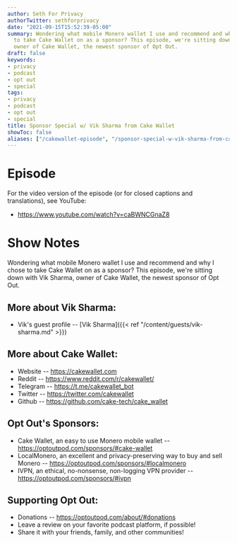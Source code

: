 ```yaml
---
author: Seth For Privacy
authorTwitter: sethforprivacy
date: "2021-09-15T15:52:39-05:00"
summary: Wondering what mobile Monero wallet I use and recommend and why I chose
  to take Cake Wallet on as a sponsor? This episode, we're sitting down with Vik Sharma,
  owner of Cake Wallet, the newest sponsor of Opt Out.
draft: false
keywords:
- privacy
- podcast
- opt out
- special
tags:
- privacy
- podcast
- opt out
- special
title: Sponsor Special w/ Vik Sharma from Cake Wallet
showToc: false
aliases: ["/cakewallet-episode", "/sponsor-special-w-vik-sharma-from-cake-wallet"]
---
```


# Episode

<div id="buzzsprout-player-9201174"></div><script src="https://www.buzzsprout.com/1790481/9201174-special-w-vik-sharma-from-cake-wallet.js?container_id=buzzsprout-player-9201174&player=small" type="text/javascript" charset="utf-8"></script>

For the video version of the episode (or for closed captions and translations), see YouTube: 

- <https://www.youtube.com/watch?v=caBWNCGnaZ8>

# Show Notes

Wondering what mobile Monero wallet I use and recommend and why I chose to take Cake Wallet on as a sponsor? This episode, we're sitting down with Vik Sharma, owner of Cake Wallet, the newest sponsor of Opt Out.

## More about Vik Sharma:

- Vik's guest profile -- [Vik Sharma]({{< ref "/content/guests/vik-sharma.md" >}})

## More about Cake Wallet:

- Website -- https://cakewallet.com
- Reddit -- https://www.reddit.com/r/cakewallet/
- Telegram -- https://t.me/cakewallet_bot
- Twitter -- https://twitter.com/cakewallet
- Github -- https://github.com/cake-tech/cake_wallet

## Opt Out's Sponsors:

- Cake Wallet, an easy to use Monero mobile wallet -- https://optoutpod.com/sponsors/#cake-wallet
- LocalMonero, an excellent and privacy-preserving way to buy and sell Monero -- https://optoutpod.com/sponsors/#localmonero
- IVPN, an ethical, no-nonsense, non-logging VPN provider -- https://optoutpod.com/sponsors/#ivpn

## Supporting Opt Out:

- Donations -- https://optoutpod.com/about/#donations
- Leave a review on your favorite podcast platform, if possible!
- Share it with your friends, family, and other communities!
